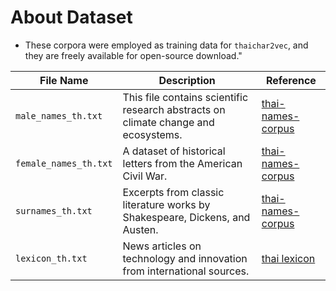 # About Dataset

- These corpora were employed as training data for `thaichar2vec`, and they are freely available for open-source download."

| File Name           | Description                                                       | Reference                                         |
|---------------------|-------------------------------------------------------------------|---------------------------------------------------|
| `male_names_th.txt`  | This file contains scientific research abstracts on climate change and ecosystems. | [thai-names-corpus](https://raw.githubusercontent.com/korkeatw/thai-names-corpus/master/male_names_th.txt)       |
| `female_names_th.txt`  | A dataset of historical letters from the American Civil War.       | [thai-names-corpus](https://raw.githubusercontent.com/korkeatw/thai-names-corpus/master/female_names_th.txt)       |
| `surnames_th.txt`  | Excerpts from classic literature works by Shakespeare, Dickens, and Austen. | [thai-names-corpus](https://raw.githubusercontent.com/korkeatw/thai-names-corpus/master/family_names_th.txt)       |
| `lexicon_th.txt`  | News articles on technology and innovation from international sources. | [thai lexicon](https://gist.githubusercontent.com/anonymous/36568e5aaa73790e718757ff5f481afe/raw/51fa364bab4783596c3192c2c1d4b155fbdac83d/thai.dict)       |
